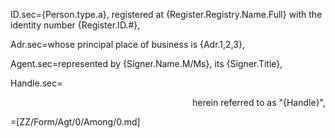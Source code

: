 ID.sec={Person.type.a}, registered at {Register.Registry.Name.Full} with the identity number {Register.ID.#},

Adr.sec=whose principal place of business is {Adr.1,2,3},

Agent.sec=represented by {Signer.Name.M/Ms}, its {Signer.Title},

Handle.sec=<div align="right">herein referred to as "{Handle}",</div>

=[ZZ/Form/Agt/0/Among/0.md]